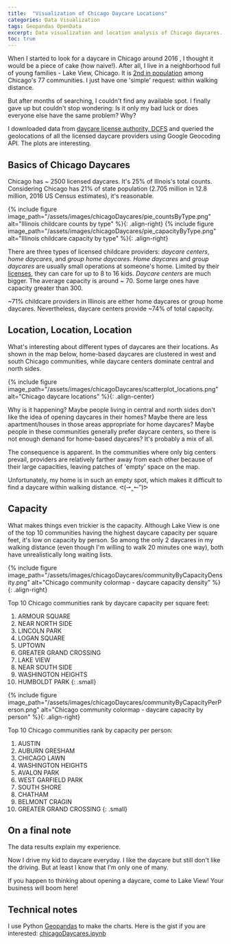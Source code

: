 ```yaml
---
title:  "Visualization of Chicago Daycare Locations"
categories: Data Visualization
tags: Geopandas OpenData
excerpt: Data visualization and location analysis of Chicago daycares. Data from Illinois DCFS, Chicago Data Portal, Google Geocoding and US Census.
toc: true
---
```


When I started to look for a daycare in Chicago around 2016 , I thought it would be a piece of cake (how naive!). After all, I live in a neighborhood full of young families - Lake View, Chicago. It is [2nd in population](https://gist.github.com/wshanshan/e150855f7b09bebc9b1064e30e55a071) among Chicago's 77 communities. I just have one 'simple' request: within walking distance. 

But after months of searching, I couldn't find any available spot. I finally gave up but couldn't stop wondering: Is it only my bad luck or does everyone else have the same problem? Why?

I downloaded data from [daycare license authority, DCFS](https://sunshine.dcfs.illinois.gov/Content/Licensing/Daycare/ProviderLookup.aspx) and queried the geolocations of all the licensed daycare providers using Google Geocoding API. The plots are interesting. 

## Basics of Chicago Daycares

Chicago has ~ 2500 licensed daycares. It's 25% of Illnois's total counts. Considering Chicago has 21% of state population (2.705 million in 12.8 million, 2016 US Census estimates), it's reasonable.

{% include figure image_path="/assets/images/chicagoDaycares/pie_countsByType.png" alt="Illinois childcare counts by type" %}{: .align-right}
{% include figure image_path="/assets/images/chicagoDaycares/pie_capacityByType.png" alt="Illinois childcare capacity by type" %}{: .align-right}

There are three types of licensed childcare providers: *daycare centers*, *home daycares*, and *group home daycares*. *Home daycares* and *group daycares* are usually small operations at someone's home. Limited by their [licenses](http://ccrs.illinois.edu/providers/licensing.html), they can care for up to 8 to 16 kids. *Daycare centers* are much bigger. The average capacity is around ~ 70. Some large ones have capacity greater than 300. 

~71% childcare providers in Illinois are either home daycares or group home daycares. Nevertheless, daycare centers provide ~74% of total capacity. 


## Location, Location, Location

What's interesting about different types of daycares are their locations. As shown in the map below, home-based daycares are clustered in west and south Chicago communities, while daycare centers dominate central and north sides. 

{% include figure image_path="/assets/images/chicagoDaycares/scatterplot_locations.png" alt="Chicago daycare locations" %}{: .align-center}

Why is it happening? Maybe people living in central and north sides don't like the idea of opening daycares in their homes? Maybe there are less apartment/houses in those areas appropriate for home daycares? Maybe people in these communities generally prefer daycare centers, so there is not enough demand for home-based daycares? It's probably a mix of all. 

The consequence is apparent. In the communities where only big centers prevail, providers are relatively farther away from each other because of their large capacities, leaving patches of 'empty' space on the map. 

Unfortunately, my home is in such an empty spot, which makes it difficult to find a daycare within walking distance. ᕙ(⇀‸↼‶)ᕗ


## Capacity

What makes things even trickier is the capacity. Although Lake View is one of the top 10 communities having the highest daycare capacity per square feet, it's low on capacity by person. So among the only 2 daycares in my walking distance (even though I'm willing to walk 20 minutes one way), both have unrealistically long waiting lists. 
 
{% include figure image_path="/assets/images/chicagoDaycares/communityByCapacityDensity.png" alt="Chicago community colormap - daycare capacity density" %}{: .align-right}

Top 10 Chicago communities rank by daycare capacity per square feet:

1. ARMOUR SQUARE
2. NEAR NORTH SIDE
3. LINCOLN PARK
4. LOGAN SQUARE
5. UPTOWN
6. GREATER GRAND CROSSING
7. LAKE VIEW
8. NEAR SOUTH SIDE
9. WASHINGTON HEIGHTS
10. HUMBOLDT PARK
{: .small}

<figure class="full"></figure>

{% include figure image_path="/assets/images/chicagoDaycares/communityByCapacityPerPerson.png" alt="Chicago community colormap - daycare capacity by person" %}{: .align-right}

Top 10 Chicago communities rank by capacity per person:

1. AUSTIN
2. AUBURN GRESHAM
3. CHICAGO LAWN
4. WASHINGTON HEIGHTS
5. AVALON PARK
6. WEST GARFIELD PARK
7. SOUTH SHORE
8. CHATHAM
9. BELMONT CRAGIN
10. GREATER GRAND CROSSING
{: .small}

## On a final note

The data results explain my experience. 

Now I drive my kid to daycare everyday. I like the daycare but still don't like the driving. But at least I know that I'm only one of many. 

If you happen to thinking about opening a daycare, come to Lake View! Your business will boom here! 

## Technical notes

I use Python [Geopandas](http://geopandas.org/) to make the charts. Here is the gist if you are interested: [chicagoDaycares.ipynb](https://gist.github.com/wshanshan/e150855f7b09bebc9b1064e30e55a071)


